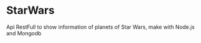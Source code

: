 # StarWars
Api RestFull to show information of  planets of Star Wars, make with Node.js and Mongodb
